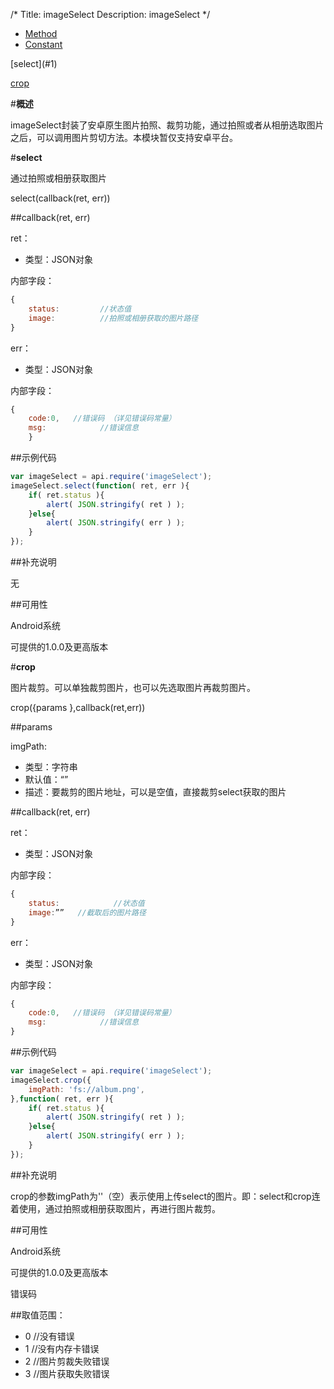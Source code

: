 /*
Title: imageSelect
Description: imageSelect
*/

<ul id="tab" class="clearfix">
	<li class="active"><a href="#method-content">Method</a></li>
    <li><a href="#const-content">Constant</a></li>
</ul>
<div id="method-content">

<div class="outline">
[select](#1)

[crop](#2)
</div>

#**概述**

imageSelect封装了安卓原生图片拍照、裁剪功能，通过拍照或者从相册选取图片之后，可以调用图片剪切方法。本模块暂仅支持安卓平台。

#**select**<div id="1"></div>

通过拍照或相册获取图片

select(callback(ret, err))



##callback(ret, err)

ret：

- 类型：JSON对象

内部字段：

```js
{
	status:			//状态值
    image:          //拍照或相册获取的图片路径
}
```

err：

- 类型：JSON对象

内部字段：

```js
{
	code:0,	  //错误码 （详见错误码常量）
    msg:            //错误信息
    }
```

##示例代码

```js
var imageSelect = api.require('imageSelect');
imageSelect.select(function( ret, err ){		
	if( ret.status ){
		alert( JSON.stringify( ret ) );
	}else{
		alert( JSON.stringify( err ) );
	}
});
```

##补充说明

无

##可用性

Android系统

可提供的1.0.0及更高版本


#**crop**<div id="2"></div>

图片裁剪。可以单独裁剪图片，也可以先选取图片再裁剪图片。

crop({params },callback(ret,err))

##params

imgPath:

- 类型：字符串
- 默认值：“”
- 描述：要裁剪的图片地址，可以是空值，直接裁剪select获取的图片


##callback(ret, err)

ret：

- 类型：JSON对象

内部字段：

```js
{
	status:            //状态值
    image:””   //截取后的图片路径
}
```

err：

- 类型：JSON对象

内部字段：

```js
{
    code:0,	  //错误码 （详见错误码常量）
	msg:            //错误信息
}
```

##示例代码

```js
var imageSelect = api.require('imageSelect');
imageSelect.crop({
	imgPath: 'fs://album.png',
},function( ret, err ){		
	if( ret.status ){
		alert( JSON.stringify( ret ) );
	}else{
		alert( JSON.stringify( err ) );
	}
});
```


##补充说明

crop的参数imgPath为''（空）表示使用上传select的图片。即：select和crop连着使用，通过拍照或相册获取图片，再进行图片裁剪。

##可用性

Android系统

可提供的1.0.0及更高版本

</div>

<div id="const-content">

错误码

##取值范围：

- 0	//没有错误
- 1	//没有内存卡错误
- 2	//图片剪裁失败错误
- 3	//图片获取失败错误